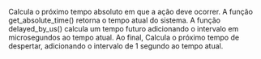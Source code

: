 Calcula o próximo tempo absoluto em que a ação deve ocorrer. A função get_absolute_time() retorna o tempo atual do sistema. A função delayed_by_us() calcula um tempo futuro adicionando o intervalo em microsegundos ao tempo atual. Ao final, Calcula o próximo tempo de despertar, adicionando o intervalo de 1 segundo ao tempo atual.
